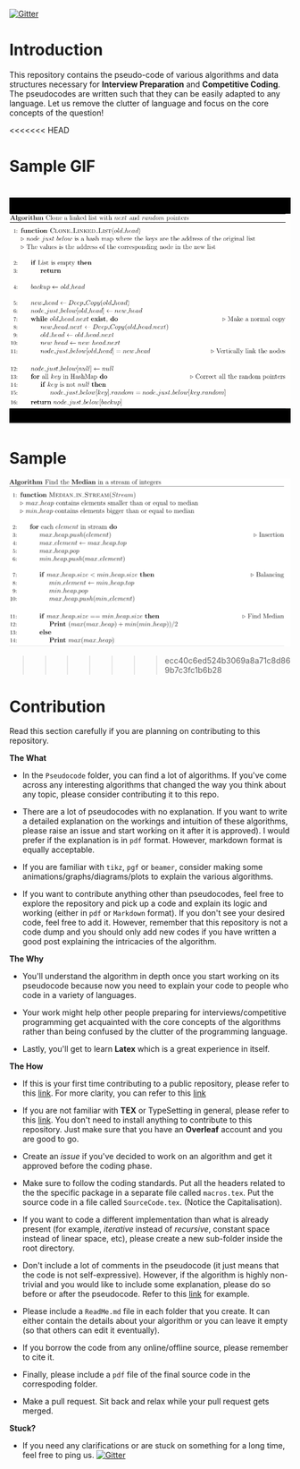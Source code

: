 [![Gitter](https://badges.gitter.im/algorithmic-pseudocode/community.svg)](https://gitter.im/algorithmic-pseudocode/community?utm_source=badge&utm_medium=badge&utm_campaign=pr-badge)

# Introduction
This repository contains the pseudo-code of various algorithms and data structures necessary for **Interview Preparation** and **Competitive Coding**. The pseudocodes are written such that they can be easily adapted to any language. Let us remove the clutter of language and focus on the core concepts of the question!

<<<<<<< HEAD
# Sample GIF
![Images](Images/Sample.gif)
=======
# Sample 
![Images](Images/median.png)
>>>>>>> ecc40c6ed524b3069a8a71c8d869b7c3fc1b6b28

# Contribution
Read this section carefully if you are planning on contributing to this repository. 

**The What**

* In the `Pseudocode` folder, you can find a lot of algorithms. If you've come across any interesting algorithms that changed the way you think about any topic, please consider contributing it to this repo.

* There are a lot of pseudocodes with no explanation. If you want to write a detailed explanation on the workings and intuition of these algorithms, please raise an issue and start working on it after it is approved). I would prefer if the explanation is in `pdf` format. However, markdown format is equally acceptable.

* If you are familiar with `tikz`, `pgf` or `beamer`, consider making some animations/graphs/diagrams/plots to explain the various algorithms.

* If you want to contribute anything other than pseudocodes, feel free to explore the repository and pick up a code and explain its logic and working (either in `pdf` or `Markdown` format).  If you don't see your desired code, feel free to add it. However, remember that this repository is not a code dump and you should only add new codes if you have written a good post explaining the intricacies of the algorithm.

**The Why**

* You'll understand the algorithm in depth once you start working on its pseudocode because now you need to explain your code to people who code in a variety of languages. 

* Your work might help other people preparing for interviews/competitive programming get acquainted with the core concepts of the algorithms rather than being confused by the clutter of the programming language.

* Lastly, you'll get to learn **Latex** which is a great experience in itself. 

**The How**

* If this is your first time contributing to a public repository, please refer to this [link](https://akrabat.com/the-beginners-guide-to-contributing-to-a-github-project/). For more clarity, you can refer to this [link](https://github.com/MarcDiethelm/contributing)

* If you are not familiar with **TEX** or TypeSetting in general, please refer to this [link](https://www.overleaf.com/learn/latex/Learn_LaTeX_in_30_minutes). You don't need to install anything to contribute to this repository. Just make sure that you have an **Overleaf** account and you are good to go.

* Create an _issue_ if you've decided to work on an algorithm and get it approved before the coding phase.

* Make sure to follow the coding standards. Put all the headers related to the the specific package in a separate file called `macros.tex`. Put the source code in a file called `SourceCode.tex`. (Notice the Capitalisation).

* If you want to code a different implementation than what is already present (for example, _iterative_ instead of _recursive_, constant space instead of linear space, etc), please create a new sub-folder inside the root directory.

* Don't include a lot of comments in the pseudocode (it just means that the code is not self-expressive). However, if the algorithm is highly non-trivial and you would like to include some explanation, please do so before or after the pseudocode. Refer to this [link](Pseudocode/Heaps/Median%20in%20a%20Stream%20of%20Integers/Min_Max%20Heaps.pdf) for example. 

* Please include a `ReadMe.md` file in each folder that you create. It can either contain the details about your algorithm or you can leave it empty (so that others can edit it eventually).

* If you borrow the code from any online/offline source, please remember to cite it.

* Finally, please include a `pdf` file of the final source code in the correspoding folder.

* Make a pull request. Sit back and relax while your pull request gets merged.

**Stuck?**
  * If you need any clarifications or are stuck on something for a long time, feel free to ping us. [![Gitter](https://badges.gitter.im/algorithmic-pseudocode/community.svg)](https://gitter.im/algorithmic-pseudocode/community?utm_source=badge&utm_medium=badge&utm_campaign=pr-badge)

